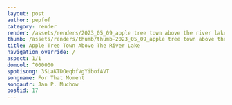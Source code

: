 ```yaml
---
layout: post
author: pepfof
category: render
render: /assets/renders/2023_05_09_apple tree town above the river lake.png
thumb: /assets/renders/thumb/thumb-2023_05_09_apple tree town above the river lake.png
title: Apple Tree Town Above The River Lake
navigation_override: /
aspect: 1/1
domcol: ^000000
spotisong: 3SLaKTDOeqbfVgYibofAVT
songname: For That Moment
songautr: Jan P. Muchow
postid: 17
---
```


<!--USER BEGIN 1-->

<!--USER END 1-->

<!--more-->
<!--USER BEGIN 2-->

<!--USER END 2-->

